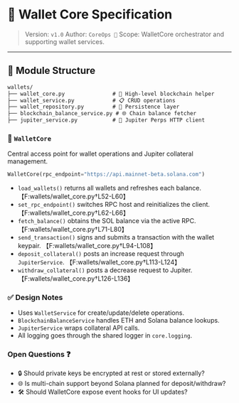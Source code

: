 # 💼 Wallet Core Specification

> Version: `v1.0`
> Author: `CoreOps 🥷`
> Scope: WalletCore orchestrator and supporting wallet services.

---

## 📂 Module Structure
```txt
wallets/
├── wallet_core.py               # 🤝 High-level blockchain helper
├── wallet_service.py            # 📋 CRUD operations
├── wallet_repository.py         # 💾 Persistence layer
├── blockchain_balance_service.py # 🌐 Chain balance fetcher
├── jupiter_service.py           # 🔄 Jupiter Perps HTTP client
```

### 🤝 `WalletCore`
Central access point for wallet operations and Jupiter collateral management.

```python
WalletCore(rpc_endpoint="https://api.mainnet-beta.solana.com")
```

- `load_wallets()` returns all wallets and refreshes each balance. 【F:wallets/wallet_core.py†L52-L60】
- `set_rpc_endpoint()` switches RPC host and reinitializes the client. 【F:wallets/wallet_core.py†L62-L66】
- `fetch_balance()` obtains the SOL balance via the active RPC. 【F:wallets/wallet_core.py†L71-L80】
- `send_transaction()` signs and submits a transaction with the wallet keypair. 【F:wallets/wallet_core.py†L94-L108】
- `deposit_collateral()` posts an increase request through `JupiterService`. 【F:wallets/wallet_core.py†L113-L124】
- `withdraw_collateral()` posts a decrease request to Jupiter. 【F:wallets/wallet_core.py†L126-L136】

### ✅ Design Notes
- Uses `WalletService` for create/update/delete operations.
- `BlockchainBalanceService` handles ETH and Solana balance lookups.
- `JupiterService` wraps collateral API calls.
- All logging goes through the shared logger in `core.logging`.

### Open Questions ❓
- 🔒 Should private keys be encrypted at rest or stored externally?
- 🌐 Is multi-chain support beyond Solana planned for deposit/withdraw?
- 🛠️ Should WalletCore expose event hooks for UI updates?

